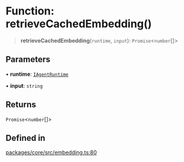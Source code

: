 # Function: retrieveCachedEmbedding()

> **retrieveCachedEmbedding**(`runtime`, `input`): `Promise`\<`number`[]\>

## Parameters

• **runtime**: [`IAgentRuntime`](../interfaces/IAgentRuntime.md)

• **input**: `string`

## Returns

`Promise`\<`number`[]\>

## Defined in

[packages/core/src/embedding.ts:80](https://github.com/ai16z/eliza/blob/main/packages/core/src/embedding.ts#L80)

